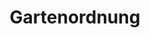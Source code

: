---
title: "Gartenordnung"
description: "Die aktuelle Gartenordnung des Kleingartenvereins Im Auenviertel (Stand: April 2024)"
file: "/uploads/2024_04_13_KgV_Gartenordnung.pdf"
order: 4
publishDate: "2024-04-13"
---